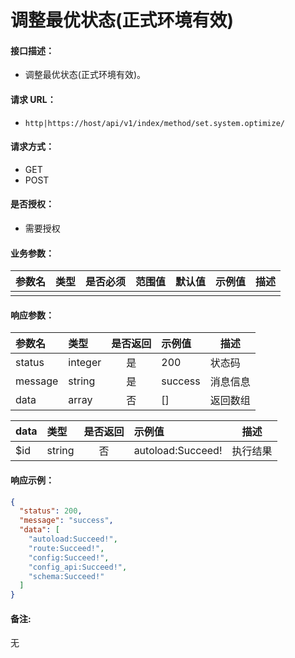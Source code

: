 # 调整最优状态(正式环境有效)

#### 接口描述：
- 调整最优状态(正式环境有效)。

#### 请求 URL：
- `http|https://host/api/v1/index/method/set.system.optimize/`

#### 请求方式：
- GET
- POST

#### 是否授权：
- 需要授权

#### 业务参数：
|参数名|类型|是否必须|范围值|默认值|示例值|描述|
|:----|:---|:---:|:-----|:-----|:-----|-----|
| | | | | | | | |

#### 响应参数：
|参数名|类型|是否返回|示例值|描述|
|:-----|:-----|:---:|:-----|-----|
|status |integer |是 |200 |状态码 |
|message |string |是 |success |消息信息 |
|data |array |否 |[] |返回数组 |

|data|类型|是否返回|示例值|描述|
|:-----|:-----|:---:|:-----|-----|
|$id |string |否 |autoload:Succeed! |执行结果 |

#### 响应示例：
```json
{
  "status": 200,
  "message": "success",
  "data": [
    "autoload:Succeed!",
    "route:Succeed!",
    "config:Succeed!",
    "config_api:Succeed!",
    "schema:Succeed!"
  ]
}
```

#### 备注:
无